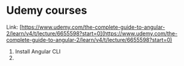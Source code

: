 # Udemy courses

Link: [https://www.udemy.com/the-complete-guide-to-angular-2/learn/v4/t/lecture/6655598?start=0](https://www.udemy.com/the-complete-guide-to-angular-2/learn/v4/t/lecture/6655598?start=0)

1. Install Angular CLI
2. 






